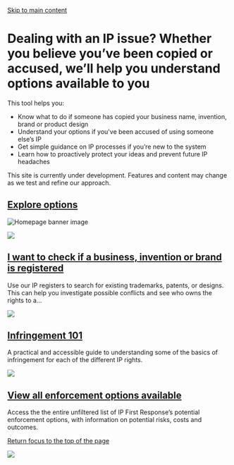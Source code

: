 [Skip to main content](#main-content "Skip to main content")

# Dealing with an IP issue? Whether you believe you’ve been copied or accused, we’ll help you understand options available to you

This tool helps you:

* Know what to do if someone has copied your business name, invention, brand or product design
* Understand your options if you've been accused of using someone else’s IP
* Get simple guidance on IP processes if you’re new to the system
* Learn how to proactively protect your ideas and prevent future IP headaches

This site is currently under development. Features and content may change as we test and refine our approach.

## [Explore options](/navigator-tool-suspected-infringement)

![Homepage banner image](/sites/default/files/images/2025-03/AdobeStock_283396064%20JPEG.jpg)

![](/sites/default/files/icons/Magnifier.svg)

## [I want to check if a business, invention or brand is registered](/tips-and-tricks-searching-existing-right)

Use our IP registers to search for existing trademarks, patents, or designs. This can help you investigate possible conflicts and see who owns the rights to a…

![](/sites/default/files/icons/Information%20Mark.svg)

## [Infringement 101](/infringement-101)

A practical and accessible guide to understanding some of the basics of infringement for each of the different IP rights.

![](/sites/default/files/icons/Help.svg)

## [View all enforcement options available](/all-enforcement-options)

Access the the entire unfiltered list of IP First Response’s potential enforcement options, with information on potential risks, costs and outcomes.

[Return focus to the top of the page](#top)

![](https://ipfirstresponse.ipaustralia.gov.au/akam/13/pixel_3cea1183?a=dD0yZGEzOTBmZWM4MDE2NmZkMGFhOWNkZGRjYTdlOTg1YjIxNTY4YzBjJmpzPW9mZg==)